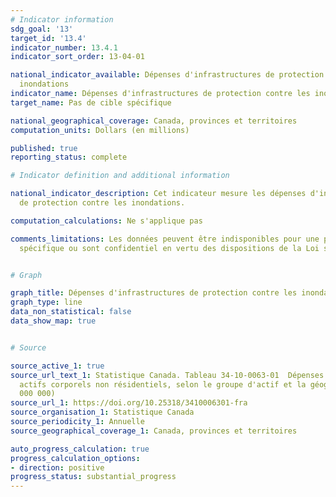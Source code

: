 ```yaml
---
# Indicator information
sdg_goal: '13'
target_id: '13.4'
indicator_number: 13.4.1
indicator_sort_order: 13-04-01

national_indicator_available: Dépenses d'infrastructures de protection contre les
  inondations
indicator_name: Dépenses d'infrastructures de protection contre les inondations
target_name: Pas de cible spécifique

national_geographical_coverage: Canada, provinces et territoires
computation_units: Dollars (en millions)

published: true
reporting_status: complete

# Indicator definition and additional information

national_indicator_description: Cet indicateur mesure les dépenses d'infrastructures
  de protection contre les inondations.

computation_calculations: Ne s'applique pas

comments_limitations: Les données peuvent être indisponibles pour une période de référence
  spécifique ou sont confidentiel en vertu des dispositions de la Loi sur la statistique.


# Graph

graph_title: Dépenses d'infrastructures de protection contre les inondations
graph_type: line
data_non_statistical: false
data_show_map: true


# Source

source_active_1: true
source_url_text_1: Statistique Canada. Tableau 34-10-0063-01  Dépenses en immobilisations,
  actifs corporels non résidentiels, selon le groupe d'actif et la géographie (x 1
  000 000)
source_url_1: https://doi.org/10.25318/3410006301-fra
source_organisation_1: Statistique Canada
source_periodicity_1: Annuelle
source_geographical_coverage_1: Canada, provinces et territoires

auto_progress_calculation: true
progress_calculation_options:
- direction: positive
progress_status: substantial_progress
---
```

